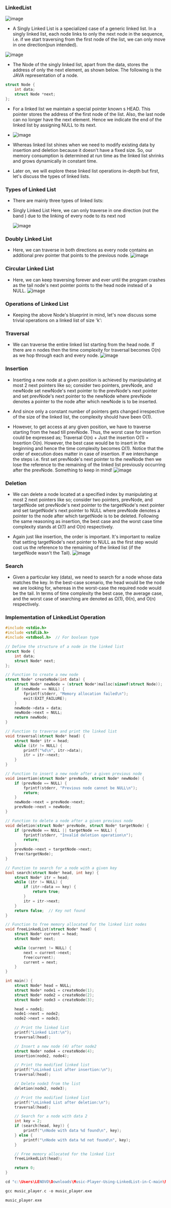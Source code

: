 ### LinkedList

![image](https://github.com/Gurupatil0003/DSA_Tutorial/assets/110026505/cdea48f5-71e4-4e14-93a3-c5324a91ac8f)

- A Singly Linked List is a specialized case of a generic linked list. In a singly linked list, each node links to only the next node in the sequence, i.e. if we start traversing from the first node of the list, we can only move in one direction(pun intended).

![image](https://github.com/Gurupatil0003/DSA_Tutorial/assets/110026505/d57a5354-8856-41f1-8607-f98e638774a7)


- The Node of the singly linked list, apart from the data, stores the address of only the next element, as shown below. The following is the JAVA representation of a node.

```c
struct Node {
    int data;
    struct Node *next;
};

```
- For a linked list we maintain a special pointer known s HEAD. This pointer stores the address of the first node of the list. Also, the last node can no longer have the next element. Hence we indicate the end of the linked list by assigning NULL to its next.

- ![image](https://github.com/Gurupatil0003/DSA_Tutorial/assets/110026505/782bda42-0b3e-4853-9f02-79ae748e37ca)

- Whereas linked list shines when we need to modify existing data by insertion and deletion because it doesn't have a fixed size. So, our memory consumption is determined at run time as the linked list shrinks and grows dynamically in constant time.

- Later on, we will explore these linked list operations in-depth but first, let's discuss the types of linked lists.

### Types of Linked List
- There are mainly three types of linked lists:

- Singly Linked List
  Here, we can only traverse in one direction (not the band ) due to the linking of every node to its next nod

  ![image](https://github.com/Gurupatil0003/DSA_Tutorial/assets/110026505/49421b17-6aca-4789-9d04-d64a34090d07)

 ### Doubly Linked List
 - Here, we can traverse in both directions as every node contains an additional prev pointer that points to the previous node. 
![image](https://github.com/Gurupatil0003/DSA_Tutorial/assets/110026505/742bc0d4-2c90-42de-a8be-79d5d3960d21)

### Circular Linked List
- Here, we can keep traversing forever and ever until the program crashes as the tail node's next pointer points to the head node instead of a NULL.
![image](https://github.com/Gurupatil0003/DSA_Tutorial/assets/110026505/6cff17f9-0987-4d56-94c8-5d1eb21221ec)

### Operations of Linked List
- Keeping the above Node's blueprint in mind, let's now discuss some trivial operations on a linked list of size 'k':

### Traversal
- We can traverse the entire linked list starting from the head node. If there are n nodes then the time complexity for traversal becomes O(n) as we hop through 
  each and every node.
 ![image](https://github.com/Gurupatil0003/DSA_Tutorial/assets/110026505/7bc55947-3172-4c71-b0d8-51ab54277d84)

### Insertion
- Inserting a new node at a given position is achieved by manipulating at most 2 next pointers like so; consider two pointers, prevNode, and newNode set newNode's 
 next pointer to the prevNode's next pointer and set prevNode's next pointer to the newNode where prevNode denotes a pointer to the node after which newNode is to 
 be inserted.
- And since only a constant number of pointers gets changed irrespective of the size of the linked list, the complexity should have been O(1).

- However, to get access at any given position, we have to traverse starting from the head till prevNode. Thus, the worst case for insertion could be expressed as; 
 Traversal O(n) + Just the insertion O(1) = Insertion O(n). However, the best case would be to insert in the beginning and hence the time complexity becomes Ω(1).
 Notice that the order of execution does matter in case of insertion. If we interchange the steps i.e. first set prevNode's next pointer to the newNode then we 
 lose the reference to the remaining of the linked list previously occurring after the prevNode. Something to keep in mind!
 ![image](https://github.com/Gurupatil0003/DSA_Tutorial/assets/110026505/764c244d-ac92-40ee-a6c9-19c79b2e7957)

### Deletion
- We can delete a node located at a specified index by manipulating at most 2 next pointers like so; consider two pointers, prevNode, and targetNode set prevNode's 
 next pointer to the targetNode's next pointer and set targetNode's next pointer to NULL
 where prevNode denotes a pointer to the node after which targetNode is to be deleted. Following the same reasoning as insertion, the best case and the worst case 
 time complexity stands at Ω(1) and O(n) respectively.

- Again just like insertion, the order is important. It's important to realize that setting targetNode's next pointer to NULL as the first step would cost us the 
 reference to the remaining of the linked list (if the targetNode wasn't the Tail).
![image](https://github.com/Gurupatil0003/DSA_Tutorial/assets/110026505/bf233428-2ed3-4673-b2ed-c78e374ae70f)

### Search
- Given a particular key (data), we need to search for a node whose data matches the key. In the best-case scenario, the head would be the node we are looking for, 
 whereas in the worst-case the required node would be the tail. In terms of time complexity the best case, the average case, and the worst case of searching are 
 denoted as Ω(1), Θ(n), and O(n) respectively.
### Implementation of LinkedList Operation
```c
#include <stdio.h>
#include <stdlib.h>
#include <stdbool.h>  // For boolean type

// Define the structure of a node in the linked list
struct Node {
    int data;
    struct Node* next;
};

// Function to create a new node
struct Node* createNode(int data) {
    struct Node* newNode = (struct Node*)malloc(sizeof(struct Node));
    if (newNode == NULL) {
        fprintf(stderr, "Memory allocation failed\n");
        exit(EXIT_FAILURE);
    }
    newNode->data = data;
    newNode->next = NULL;
    return newNode;
}

// Function to traverse and print the linked list
void traversal(struct Node* head) {
    struct Node* itr = head;
    while (itr != NULL) {
        printf("%d\n", itr->data);
        itr = itr->next;
    }
}

// Function to insert a new node after a given previous node
void insertion(struct Node* prevNode, struct Node* newNode) {
    if (prevNode == NULL) {
        fprintf(stderr, "Previous node cannot be NULL\n");
        return;
    }
    newNode->next = prevNode->next;
    prevNode->next = newNode;
}

// Function to delete a node after a given previous node
void deletion(struct Node* prevNode, struct Node* targetNode) {
    if (prevNode == NULL || targetNode == NULL) {
        fprintf(stderr, "Invalid deletion operation\n");
        return;
    }
    prevNode->next = targetNode->next;
    free(targetNode);
}

// Function to search for a node with a given key
bool search(struct Node* head, int key) {
    struct Node* itr = head;
    while (itr != NULL) {
        if (itr->data == key) {
            return true;
        }
        itr = itr->next;
    }
    return false;  // Key not found
}

// Function to free memory allocated for the linked list nodes
void freeLinkedList(struct Node* head) {
    struct Node* current = head;
    struct Node* next;

    while (current != NULL) {
        next = current->next;
        free(current);
        current = next;
    }
}

int main() {
    struct Node* head = NULL;
    struct Node* node1 = createNode(1);
    struct Node* node2 = createNode(2);
    struct Node* node3 = createNode(3);

    head = node1;
    node1->next = node2;
    node2->next = node3;

    // Print the linked list
    printf("Linked List:\n");
    traversal(head);

    // Insert a new node (4) after node2
    struct Node* node4 = createNode(4);
    insertion(node2, node4);

    // Print the modified linked list
    printf("\nLinked List after insertion:\n");
    traversal(head);

    // Delete node3 from the list
    deletion(node2, node3);

    // Print the modified linked list
    printf("\nLinked List after deletion:\n");
    traversal(head);

    // Search for a node with data 2
    int key = 2;
    if (search(head, key)) {
        printf("\nNode with data %d found\n", key);
    } else {
        printf("\nNode with data %d not found\n", key);
    }

    // Free memory allocated for the linked list
    freeLinkedList(head);

    return 0;
}
```

```c
cd "c:\Users\LENOVO\Downloads\Music-Player-Using-LinkedList-in-C-main\Music-Player-Using-LinkedList-in-C-main\"

```
```c
gcc music_player.c -o music_player.exe
```
```c
music_player.exe
```
